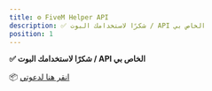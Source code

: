 ```yaml
---
title: ⚙️ FiveM Helper API
description: ✅ شكرًا لاستخدامك البوت / API الخاص بي
position: 1
---
```


**✅ شكرًا لاستخدامك البوت / API الخاص بي**

📦 [انقر هنا لدعوتي](https://discord.com/oauth2/authorize?client_id=1208435537761796196)